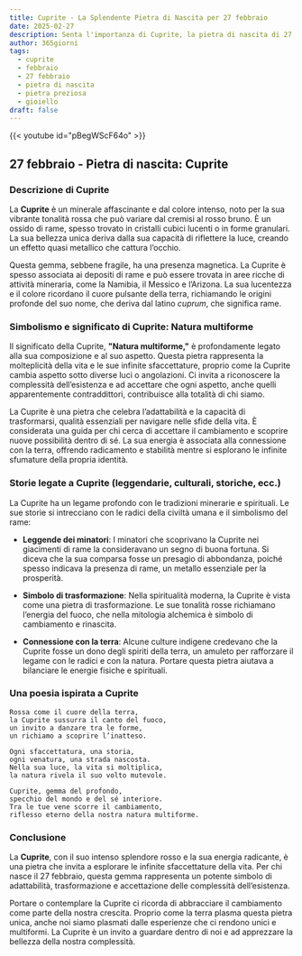 ```yaml
---
title: Cuprite - La Splendente Pietra di Nascita per 27 febbraio
date: 2025-02-27
description: Senta l'importanza di Cuprite, la pietra di nascita di 27 febbraio che simboleggia Natura multiforme. Lasci che la sua bellezza e il suo significato illuminino la sua giornata.
author: 365giorni
tags:
  - cuprite
  - febbraio
  - 27 febbraio
  - pietra di nascita
  - pietra preziosa
  - gioiello
draft: false
---
```


{{< youtube id="pBegWScF64o" >}}

## 27 febbraio - Pietra di nascita: Cuprite

### Descrizione di Cuprite

La **Cuprite** è un minerale affascinante e dal colore intenso, noto per la sua vibrante tonalità rossa che può variare dal cremisi al rosso bruno. È un ossido di rame, spesso trovato in cristalli cubici lucenti o in forme granulari. La sua bellezza unica deriva dalla sua capacità di riflettere la luce, creando un effetto quasi metallico che cattura l’occhio.

Questa gemma, sebbene fragile, ha una presenza magnetica. La Cuprite è spesso associata ai depositi di rame e può essere trovata in aree ricche di attività mineraria, come la Namibia, il Messico e l’Arizona. La sua lucentezza e il colore ricordano il cuore pulsante della terra, richiamando le origini profonde del suo nome, che deriva dal latino _cuprum_, che significa rame.

### Simbolismo e significato di Cuprite: Natura multiforme

Il significato della Cuprite, **"Natura multiforme,"** è profondamente legato alla sua composizione e al suo aspetto. Questa pietra rappresenta la molteplicità della vita e le sue infinite sfaccettature, proprio come la Cuprite cambia aspetto sotto diverse luci o angolazioni. Ci invita a riconoscere la complessità dell’esistenza e ad accettare che ogni aspetto, anche quelli apparentemente contraddittori, contribuisce alla totalità di chi siamo.

La Cuprite è una pietra che celebra l’adattabilità e la capacità di trasformarsi, qualità essenziali per navigare nelle sfide della vita. È considerata una guida per chi cerca di accettare il cambiamento e scoprire nuove possibilità dentro di sé. La sua energia è associata alla connessione con la terra, offrendo radicamento e stabilità mentre si esplorano le infinite sfumature della propria identità.

### Storie legate a Cuprite (leggendarie, culturali, storiche, ecc.)

La Cuprite ha un legame profondo con le tradizioni minerarie e spirituali. Le sue storie si intrecciano con le radici della civiltà umana e il simbolismo del rame:

- **Leggende dei minatori**: I minatori che scoprivano la Cuprite nei giacimenti di rame la consideravano un segno di buona fortuna. Si diceva che la sua comparsa fosse un presagio di abbondanza, poiché spesso indicava la presenza di rame, un metallo essenziale per la prosperità.
    
- **Simbolo di trasformazione**: Nella spiritualità moderna, la Cuprite è vista come una pietra di trasformazione. Le sue tonalità rosse richiamano l’energia del fuoco, che nella mitologia alchemica è simbolo di cambiamento e rinascita.
    
- **Connessione con la terra**: Alcune culture indigene credevano che la Cuprite fosse un dono degli spiriti della terra, un amuleto per rafforzare il legame con le radici e con la natura. Portare questa pietra aiutava a bilanciare le energie fisiche e spirituali.
    

### Una poesia ispirata a Cuprite

```
Rossa come il cuore della terra,  
la Cuprite sussurra il canto del fuoco,  
un invito a danzare tra le forme,  
un richiamo a scoprire l’inatteso.

Ogni sfaccettatura, una storia,  
ogni venatura, una strada nascosta.  
Nella sua luce, la vita si moltiplica,  
la natura rivela il suo volto mutevole.

Cuprite, gemma del profondo,  
specchio del mondo e del sé interiore.  
Tra le tue vene scorre il cambiamento,  
riflesso eterno della nostra natura multiforme.
```

### Conclusione

La **Cuprite**, con il suo intenso splendore rosso e la sua energia radicante, è una pietra che invita a esplorare le infinite sfaccettature della vita. Per chi nasce il 27 febbraio, questa gemma rappresenta un potente simbolo di adattabilità, trasformazione e accettazione delle complessità dell’esistenza.

Portare o contemplare la Cuprite ci ricorda di abbracciare il cambiamento come parte della nostra crescita. Proprio come la terra plasma questa pietra unica, anche noi siamo plasmati dalle esperienze che ci rendono unici e multiformi. La Cuprite è un invito a guardare dentro di noi e ad apprezzare la bellezza della nostra complessità.